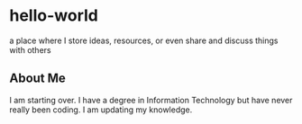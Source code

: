 # hello-world
a place where I store ideas, resources, or even share and discuss things with others

## About Me
I am starting over. I have a degree in Information Technology but have never really been coding. I am updating my knowledge.
